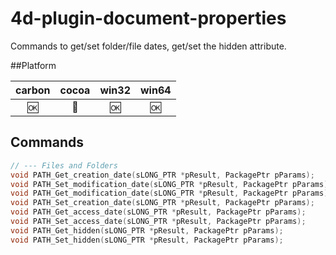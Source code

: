 4d-plugin-document-properties
=============================

Commands to get/set folder/file dates, get/set the hidden attribute.

##Platform

| carbon | cocoa | win32 | win64 |
|:------:|:-----:|:---------:|:---------:|
|🆗|🚫|🆗|🆗|

Commands
---

```c
// --- Files and Folders
void PATH_Get_creation_date(sLONG_PTR *pResult, PackagePtr pParams);
void PATH_Set_modification_date(sLONG_PTR *pResult, PackagePtr pParams);
void PATH_Get_modification_date(sLONG_PTR *pResult, PackagePtr pParams);
void PATH_Set_creation_date(sLONG_PTR *pResult, PackagePtr pParams);
void PATH_Get_access_date(sLONG_PTR *pResult, PackagePtr pParams);
void PATH_Set_access_date(sLONG_PTR *pResult, PackagePtr pParams);
void PATH_Get_hidden(sLONG_PTR *pResult, PackagePtr pParams);
void PATH_Set_hidden(sLONG_PTR *pResult, PackagePtr pParams);
```

